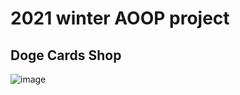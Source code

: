# 2021 winter AOOP project

## Doge Cards Shop

![image](https://user-images.githubusercontent.com/71783619/143671495-015240f1-107d-470f-bda9-bb14cfac676d.png)
